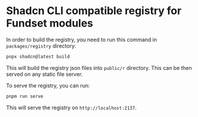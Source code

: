 # Shadcn CLI compatible registry for Fundset modules

In order to build the registry, you need to run this command in `packages/registry` directory:

```bash
pnpx shadcn@latest build
```

This will build the registry json files into `public/r` directory. This can be then served on any static file server.

To serve the registry, you can run:

```bash
pnpm run serve
```

This will serve the registry on `http://localhost:2137`.
